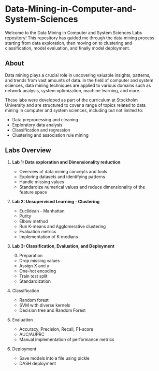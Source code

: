 # Data-Mining-in-Computer-and-System-Sciences
Welcome to the Data Mining in Computer and System Sciences Labs repository! This repository has guided me through the data mining process starting from data exploration, then moving on to clustering and classification, model evaluation, and finally model deployment.

## About

Data mining plays a crucial role in uncovering valuable insights, patterns, and trends from vast amounts of data. In the field of computer and system sciences, data mining techniques are applied to various domains such as network analysis, system optimization, machine learning, and more.

These labs were developed as part of the curriculum at Stockholm University and are structured to cover a range of topics related to data mining in computer and system sciences, including but not limited to:

- Data preprocessing and cleaning
- Exploratory data analysis
- Classification and regression
- Clustering and association rule mining


## Labs Overview

1. **Lab 1: Data exploration and Dimensionality reduction**
   - Overview of data mining concepts and tools
   - Exploring datasets and identifying patterns
   - Handle missing values
   - Standardize numerical values and reduce dimensionality of the feature space

2. **Lab 2: Unsupervised Learning - Clustering**
   - Euclidean - Manhattan
   - Purity
   - Elbow method
   - Run K-means and Agglomerative clustering
   - Evaluation metrics
   - Implementation of K-medians

3. **Lab 3: Classification, Evaluation, and Deployment**
   
   0. Preparation 
     - Drop missing values 
     - Assign X and y 
     - One-hot encoding 
     - Train test split 
     - Standardization 
  1. Classification 
     - Random forest
     - SVM with diverse kernels
     - Decision tree and Random Forest
  2. Evaluation 
     - Accuracy, Precision, Recall, F1-score 
     - AUC/AUPRC 
     - Manual implementation of performance metrics 
  3. Deployment
     - Save models into a file using pickle 
     - DASH deployment 


